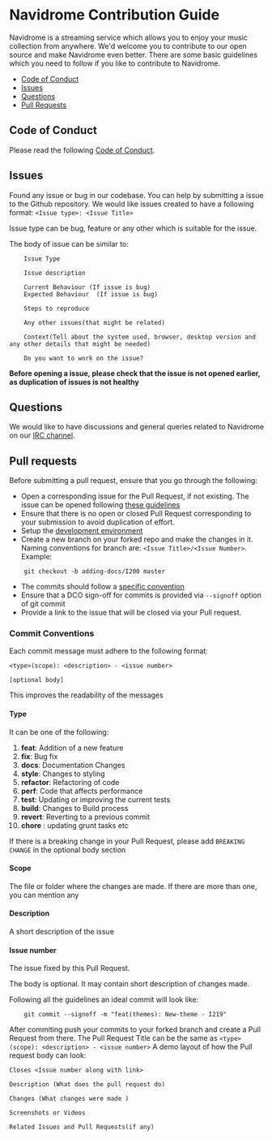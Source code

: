 # Navidrome Contribution Guide

Navidrome is a streaming service which allows you to enjoy your music collection from anywhere. We'd welcome you to contribute to our open source and make Navidrome even better. There are some basic guidelines which you need to follow if you like to contribute to Navidrome.

- [Code of Conduct](#code-of-conduct)
- [Issues](#issues)
- [Questions](#questions)
- [Pull Requests](#pull-requests)


## Code of Conduct
Please read the following [Code of Conduct](https://github.com/navidrome/navidrome/blob/master/CODE_OF_CONDUCT.md).

## Issues
Found any issue or bug in our codebase. You can help by submitting a issue to the Github repository. We would like issues created to have a following format:
`<Issue type>: <Issue Title>`

Issue type can be bug, feature or any other which is suitable for the issue.

The body of issue can be similar to:
```
    Issue Type

    Issue description
    
    Current Behaviour (If issue is bug)
    Expected Behaviour  (If issue is bug)

    Steps to reproduce

    Any other issues(that might be related)

    Context(Tell about the system used, browser, desktop version and any other details that might be needed)

    Do you want to work on the issue?
```
**Before opening a issue, please check that the issue is not opened earlier, as duplication of issues is not healthy**

## Questions
We would like to have discussions and general queries related to Navidrome on our [IRC channel](https://discord.gg/2qMuMyHfSV).

## Pull requests
Before submitting a pull request, ensure that you go through the following:
- Open a corresponding issue for the Pull Request, if not existing. The issue can be opened following [these guidelines](#issues)
- Ensure that there is no open or closed Pull Request corresponding to your submission to avoid duplication of effort.
- Setup the [development environment](https://www.navidrome.org/docs/developers/dev-environment/)
- Create a new branch on your forked repo and make the changes in it. Naming conventions for branch are: `<Issue Title>/<Issue Number>`. Example:
```
    git checkout -b adding-docs/I200 master
```
- The commits should follow a [specific convention](#commit-conventions)
- Ensure that a DCO sign-off for commits is provided via `--signoff` option of git commit
- Provide a link to the issue that will be closed via your Pull request.

### Commit Conventions
Each commit message must adhere to the following format:
```
<type>(scope): <description> - <issue number>

[optional body]
```
This improves the readability of the messages

#### Type
It can be one of the following:
1. **feat**: Addition of a new feature
2. **fix**: Bug fix
3. **docs**: Documentation Changes
4. **style**: Changes to styling
5. **refactor**: Refactoring of code
6. **perf**: Code that affects performance
7. **test**: Updating or improving the current tests
8. **build**: Changes to Build process
9. **revert**: Reverting to a previous commit 
10. **chore** : updating grunt tasks etc

If there is a breaking change in your Pull Request, please add `BREAKING CHANGE` in the optional body section

#### Scope
The file or folder where the changes are made. If there are more than one, you can mention any

#### Description
A short description of the issue

#### Issue number
The issue fixed by this Pull Request.

The body is optional. It may contain short description of changes made.

Following all the guidelines an ideal commit will look like:
```
    git commit --signoff -m "feat(themes): New-theme - I219"
```

After commiting push your commits to your forked branch and create a Pull Request from there.
The Pull Request Title can be the same as `<type>(scope): <description> - <issue number>`
A demo layout of how the Pull request body can look:
```
Closes <Issue number along with link>

Description (What does the pull request do)

Changes (What changes were made )

Screenshots or Videos

Related Issues and Pull Requests(if any)

```
